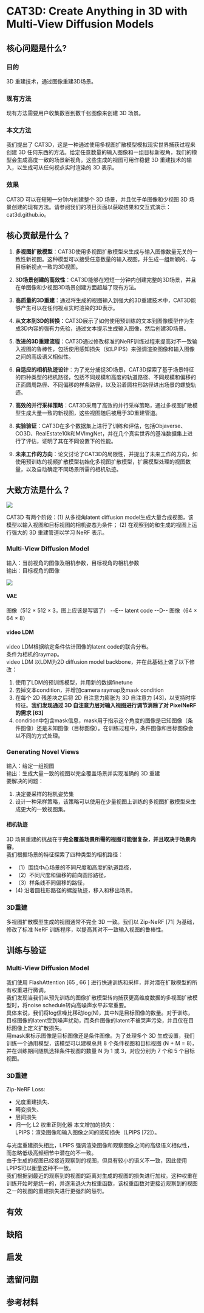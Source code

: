 # CAT3D: Create Anything in 3D with Multi-View Diffusion Models

## 核心问题是什么?

### 目的

3D 重建技术，通过图像重建3D场景。  

### 现有方法

现有方法需要用户收集数百到数千张图像来创建 3D 场景。

### 本文方法

我们提出了 CAT3D，这是一种通过使用多视图扩散模型模拟现实世界捕获过程来创建 3D 任何东西的方法。给定任意数量的输入图像和一组目标新视角，我们的模型会生成高度一致的场景新视角。这些生成的视图可用作稳健 3D 重建技术的输入，以生成可从任何视点实时渲染的 3D 表示。 

### 效果

CAT3D 可以在短短一分钟内创建整个 3D 场景，并且优于单图像和少视图 3D 场景创建的现有方法。请参阅我们的项目页面以获取结果和交互式演示：cat3d.github.io。

## 核心贡献是什么？

1.  **多视图扩散模型**：CAT3D使用多视图扩散模型来生成与输入图像数量无关的一致性新视图。这种模型可以接受任意数量的输入视图，并生成一组新颖的、与目标新视点一致的3D视图。

2.  **3D场景创建的高效性**：CAT3D能够在短短一分钟内创建完整的3D场景，并且在单图像和少视图3D场景创建方面超越了现有方法。

3.  **高质量的3D重建**：通过将生成的视图输入到强大的3D重建技术中，CAT3D能够产生可以在任何视点实时渲染的3D表示。

4.  **从文本到3D的转换**：CAT3D展示了如何使用预训练的文本到图像模型作为生成3D内容的强有力先验，通过文本提示生成输入图像，然后创建3D场景。

5.  **改进的3D重建流程**：CAT3D通过修改标准的NeRF训练过程来提高对不一致输入视图的鲁棒性，包括使用感知损失（如LPIPS）来强调渲染图像和输入图像之间的高级语义相似性。

6.  **自适应的相机轨迹设计**：为了充分捕捉3D场景，CAT3D探索了基于场景特征的四种类型的相机路径，包括不同规模和高度的轨道路径、不同规模和偏移的正面圆周路径、不同偏移的样条路径，以及沿着圆柱形路径进出场景的螺旋轨迹。

7.  **高效的并行采样策略**：CAT3D采用了高效的并行采样策略，通过多视图扩散模型生成大量一致的新视图，这些视图随后被用于3D重建管道。

8.  **实验验证**：CAT3D在多个数据集上进行了训练和评估，包括Objaverse、CO3D、RealEstate10k和MVImgNet，并在几个真实世界的基准数据集上进行了评估，证明了其在不同设置下的性能。

9.  **未来工作的方向**：论文讨论了CAT3D的局限性，并提出了未来工作的方向，如使用预训练的视频扩散模型初始化多视图扩散模型，扩展模型处理的视图数量，以及自动确定不同场景所需的相机轨迹。

## 大致方法是什么？

![](./assets/bdd3b5d27efc8caa45141f3775ee1fa5_4_Figure_3_-490586553.png)

CAT3D 有两个阶段：(1) 从多视角latent diffusion model生成大量合成视图，该模型以输入视图和目标视图的相机姿态为条件； (2) 在观察到的和生成的视图上运行强大的 3D 重建管道以学习 NeRF 表示。

### Multi-View Diffusion Model



输入：当前视角的图像及相机参数，目标视角的相机参数  
输出：目标视角的图像

![](./assets/bdd3b5d27efc8caa45141f3775ee1fa5_17_Figure_7_-10329566.png)

#### VAE

图像（512 × 512 × 3，图上应该是写错了） --E-- latent code --D-- 图像（64 × 64 × 8）  

#### video LDM

video LDM根据给定条件估计图像的latent code的联合分布。  
条件为相机的raymap。  
video LDM 以LDM为2D diffusion model backbone，并在此基础上做了以下修改：  
1. 使用了LDM的预训练模型，并用新的数据finetune  
2. 去掉文本condition，并增加camera raymap及mask condition
3. 在每个 2D 残差块之后将 2D 自注意力膨胀为 3D 自注意力 [43]，以支持时序特征。**我们发现通过 3D 自注意力层对输入视图进行调节消除了对 PixelNeRF 的需求 [63]**
4. condition中包含mask信息，mask用于指示这个角度的图像是已知图像（条件图像）还是未知图像（目标图像）。在训练过程中，条件图像和目标图像会以不同的方式处理。  

### Generating Novel Views

输入：给定一组视图  
输出：生成大量一致的视图以完全覆盖场景并实现准确的 3D 重建  
要解决的问题：  
1. 决定要采样的相机姿势集  
2. 设计一种采样策略，该策略可以使用在少量视图上训练的多视图扩散模型来生成更大的一致视图集。

#### 相机轨迹

3D 场景重建的挑战在于**完全覆盖场景所需的视图可能很复杂，并且取决于场景内容**。  
我们根据场景的特征探索了四种类型的相机路径：  
- （1）围绕中心场景的不同尺度和高度的轨道路径，
- （2）不同尺度和偏移的前向圆形路径，
- （3）样条线不同偏移的路径，
-  (4) 沿着圆柱形路径的螺旋轨迹，移入和移出场景。

### 3D重建

多视图扩散模型生成的视图通常不完全 3D 一致。我们以 Zip-NeRF [71] 为基础，修改了标准 NeRF 训练程序，以提高其对不一致输入视图的鲁棒性。    

## 训练与验证

### Multi-View Diffusion Model

我们使用 FlashAttention [65 , 66 ] 进行快速训练和采样，并对潜在扩散模型的所有权重进行微调。  
我们发现当我们从预先训练的图像扩散模型转向捕获更高维度数据的多视图扩散模型时，将noise schedule转向高噪声水平非常重要。  
具体来说，我们将log信噪比移动log(N)，其中N是目标图像的数量。对于训练，目标图像的latent受到噪声扰动，而条件图像的latent不被哭声污染，并且仅在目标图像上定义扩散损失。  
用mask来标示图像是目标图像还是条件图像。为了处理多个 3D 生成设置，我们训练一个通用模型，该模型可以建模总共 8 个条件视图和目标视图 (N + M = 8)，并在训练期间随机选择条件视图的数量 N 为 1 或 3，对应分别为 7 个和 5 个目标视图。

### 3D重建

Zip-NeRF Loss:  
- 光度重建损失、
- 畸变损失、
- 层间损失
- 归一化 L2 权重正则化器
本文增加的损失：  
LPIPS：渲染图像和输入图像之间的感知损失（LPIPS [72]）。

与光度重建损失相比，LPIPS 强调渲染图像和观察图像之间的高级语义相似性，而忽略低级高频细节中潜在的不一致。  
由于生成的视图已经接近观察到的视图，但具有较小的语义不一致，因此使用LPIPS可以衡量这种不一致。  
我们根据到最近的观察到的视图的距离对生成的视图的损失进行加权。这种权重在训练开始时是统一的，并逐渐退火为权重函数，该权重函数对更接近观察到的视图之一的视图的重建损失进行更强烈的惩罚。

## 有效

## 缺陷

## 启发

## 遗留问题

## 参考材料
